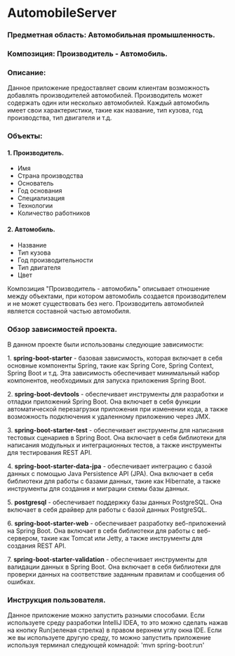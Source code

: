 # AutomobileServer

### Предметная область: Автомобильная промышленность.

### Композиция: Производитель - Автомобиль.

### Описание: 
Данное приложение предоставляет своим клиентам возможность добавлять производителей автомобилей. Производитель может содержать один или несколько автомобилей. Каждый автомобиль имеет свои характеристики, такие как название, тип кузова, год производства, тип двигателя и т.д.

### Объекты:

#### 1\. Производитель.

- Имя
- Страна производства
- Основатель
- Год основания
- Специализация
- Технологии
- Количество работников

#### 2\. Автомобиль.

- Название
- Тип кузова
- Год производительности
- Тип двигателя
- Цвет

Композиция "Производитель - автомобиль" описывает отношение между объектами, при котором автомобиль создается производителем и не может существовать без него. Производитель автомобилей является составной частью автомобиля.

### Обзор зависимостей проекта.

В данном проекте были использованы следующие зависимости:

1\. **spring-boot-starter** - базовая зависимость, которая включает в себя основные компоненты Spring, такие как Spring Core, Spring Context, Spring Boot и т.д. Эта зависимость обеспечивает минимальный набор компонентов, необходимых для запуска приложения Spring Boot.

2\. **spring-boot-devtools** - обеспечивает инструменты для разработки и отладки приложений Spring Boot. Она включает в себя функции автоматической перезагрузки приложения при изменении кода, а также возможность подключения к удаленному приложению через JMX.

3\. **spring-boot-starter-test** - обеспечивает инструменты для написания тестовых сценариев в Spring Boot. Она включает в себя библиотеки для написания модульных и интеграционных тестов, а также инструменты для тестирования REST API.

4\. **spring-boot-starter-data-jpa** - обеспечивает интеграцию с базой данных с помощью Java Persistence API (JPA). Она включает в себя библиотеки для работы с базами данных, такие как Hibernate, а также инструменты для создания и миграции схемы базы данных.

5\. **postgresql** - обеспечивает поддержку базы данных PostgreSQL. Она включает в себя драйвер для работы с базой данных PostgreSQL.

6\. **spring-boot-starter-web** - обеспечивает разработку веб-приложений на Spring Boot. Она включает в себя библиотеки для работы с веб-сервером, такие как Tomcat или Jetty, а также инструменты для создания REST API.

7\. **spring-boot-starter-validation**  - обеспечивает инструменты для валидации данных в Spring Boot. Она включает в себя библиотеки для проверки данных на соответствие заданным правилам и сообщения об ошибках.

### Инструкция пользователя.

Данное приложение можно запустить разными способами. Если используете среду разработки IntelliJ IDEA, то это можно сделать нажав на кнопку Run(зеленая стрелка) в правом верхнем углу окна IDE. Если же вы используете другую среду, то можно запустить приложение используя терминал следующей комнадой:
'mvn spring-boot:run'
